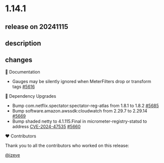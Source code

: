 # 1.14.1

## release on 20241115

## description

## changes

📔 Documentation

* Gauges may be silently ignored when MeterFilters drop or transform tags <a href="https://github.com/micrometer-metrics/micrometer/issues/5616" data-hovercard-type="issue" data-hovercard-url="/micrometer-metrics/micrometer/issues/5616/hovercard">#5616</a>

🔨 Dependency Upgrades

* Bump com.netflix.spectator:spectator-reg-atlas from 1.8.1 to 1.8.2 <a href="https://github.com/micrometer-metrics/micrometer/pull/5685" data-hovercard-type="pull_request" data-hovercard-url="/micrometer-metrics/micrometer/pull/5685/hovercard">#5685</a>
* Bump software.amazon.awssdk:cloudwatch from 2.29.7 to 2.29.14 <a href="https://github.com/micrometer-metrics/micrometer/pull/5669" data-hovercard-type="pull_request" data-hovercard-url="/micrometer-metrics/micrometer/pull/5669/hovercard">#5669</a>
* Bump shaded netty to 4.1.115.Final in micrometer-registry-statsd to address <a title="CVE-2024-47535" data-hovercard-type="advisory" data-hovercard-url="/advisories/GHSA-xq3w-v528-46rv/hovercard" href="https://github.com/advisories/GHSA-xq3w-v528-46rv">CVE-2024-47535</a> <a class="issue-link js-issue-link" data-error-text="Failed to load title" data-id="2655108459" data-permission-text="Title is private" data-url="https://github.com/micrometer-metrics/micrometer/issues/5660" data-hovercard-type="pull_request" data-hovercard-url="/micrometer-metrics/micrometer/pull/5660/hovercard" href="https://github.com/micrometer-metrics/micrometer/pull/5660">#5660</a>

❤️ Contributors

Thank you to all the contributors who worked on this release:

<a class="user-mention notranslate" data-hovercard-type="user" data-hovercard-url="/users/izeye/hovercard" data-octo-click="hovercard-link-click" data-octo-dimensions="link_type:self" href="https://github.com/izeye">@izeye</a>

